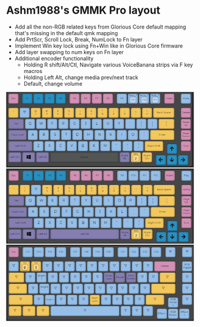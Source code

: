 # Ashm1988's GMMK Pro layout

- Add all the non-RGB related keys from Glorious Core default mapping that's missing in the default qmk mapping
- Add PrtScr, Scroll Lock, Break, NumLock to Fn layer
- Implement Win key lock using Fn+Win like in Glorious Core firmware
- Add layer swapping to num keys on Fn layer
- Additional encoder functionality
    - Holding R shift/Alt/Ctl, Navigate various VoiceBanana strips via F key macros
    - Holding Left Alt, change media prev/next track
    - Default, change volume


![Layer 1](https://github.com/ashm1988/qmk_firmware/blob/develop/keyboards/gmmk/pro/keymaps/ashm1988/assets/_COLE.png?raw=true)
![Layer 2](https://github.com/ashm1988/qmk_firmware/blob/develop/keyboards/gmmk/pro/keymaps/ashm1988/assets/_QWER.png?raw=true)
![Layer 3](https://github.com/ashm1988/qmk_firmware/blob/develop/keyboards/gmmk/pro/keymaps/ashm1988/assets/_FN.png?raw=true)
